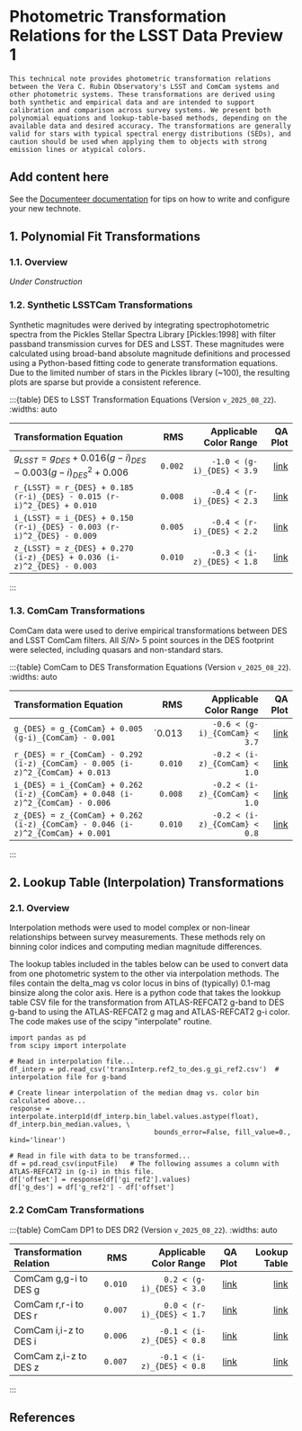 # Photometric Transformation Relations for the LSST Data Preview 1

```{abstract}
This technical note provides photometric transformation relations between the Vera C. Rubin Observatory's LSST and ComCam systems and other photometric systems. These transformations are derived using both synthetic and empirical data and are intended to support calibration and comparison across survey systems. We present both polynomial equations and lookup-table-based methods, depending on the available data and desired accuracy. The transformations are generally valid for stars with typical spectral energy distributions (SEDs), and caution should be used when applying them to objects with strong emission lines or atypical colors.
```

## Add content here

See the [Documenteer documentation](https://documenteer.lsst.io/technotes/index.html) for tips on how to write and configure your new technote.

## 1. Polynomial Fit Transformations

### 1.1. Overview

_Under Construction_

### 1.2. Synthetic LSSTCam Transformations

Synthetic magnitudes were derived by integrating spectrophotometric spectra from the Pickles Stellar Spectra Library [Pickles:1998] with filter passband transmission curves for DES and LSST. These magnitudes were calculated using broad-band absolute magnitude definitions and processed using a Python-based fitting code to generate transformation equations. Due to the limited number of stars in the Pickles library (~100), the resulting plots are sparse but provide a consistent reference.


:::{table} DES to LSST Transformation Equations (Version `v_2025_08_22`).
:widths: auto

| Transformation Equation                                                     | RMS      | Applicable Color Range       | QA Plot  |
| :-------------------------------------------------------------------------- | -------: | ---------------------------: | -------: |
| $g_{LSST} = g_{DES} + 0.016 (g-i)_{DES} - 0.003 (g-i)^2_{DES} + 0.006$      | `0.002`  | `-1.0 < (g-i)_{DES} < 3.9`   | [link](_static/plots/qaPlot.des_to_lsst.fit.dmag_g.gi_des.norder2.qa1.png) |
| `r_{LSST} = r_{DES} + 0.185 (r-i)_{DES} - 0.015 (r-i)^2_{DES} + 0.010`      | `0.008`  | `-0.4 < (r-i)_{DES} < 2.3`   | [link](_static/plots/qaPlot.des_to_lsst.fit.dmag_r.ri_des.norder2.qa1.png) |
| `i_{LSST} = i_{DES} + 0.150 (r-i)_{DES} - 0.003 (r-i)^2_{DES} - 0.009`      | `0.005`  | `-0.4 < (r-i)_{DES} < 2.2`   | [link](_static/plots/qaPlot.des_to_lsst.fit.dmag_i.ri_des.norder2.qa1.png) |
| `z_{LSST} = z_{DES} + 0.270 (i-z)_{DES} + 0.036 (i-z)^2_{DES} - 0.003`      | `0.010`  | `-0.3 < (i-z)_{DES} < 1.8`   | [link](_static/plots/qaPlot.des_to_lsst.fit.dmag_z.iz_des.norder2.qa1.png) |
:::


   

### 1.3. ComCam Transformations

ComCam data were used to derive empirical transformations between DES and LSST ComCam filters. All $S/N >$ 5 point sources in the DES footprint were selected, including quasars and non-standard stars.

:::{table} ComCam to DES Transformation Equations (Version `v_2025_08_22`).
:widths: auto

| Transformation Equation                                                             | RMS      | Applicable Color Range        | QA Plot  |
| :---------------------------------------------------------------------------------- | -------: | ----------------------------: | -------: |
| `g_{DES} = g_{ComCam} + 0.005 (g-i)_{ComCam} - 0.001`                               | `0.013   | `-0.6 < (g-i)_{ComCam} < 3.7` | [link](_static/plots/qaPlot.ComCam_to_des.fit.dmag_g.gi_ComCam.norder1.qa1.png) |
| `r_{DES} = r_{ComCam} - 0.292 (i-z)_{ComCam} - 0.005 (i-z)^2_{ComCam} + 0.013`      | `0.010`  | `-0.2 < (i-z)_{ComCam} < 1.0` | [link](_static/plots/qaPlot.ComCam_to_des.fit.dmag_r.iz_ComCam.norder2.qa1.png) |
| `i_{DES} = i_{ComCam} + 0.262 (i-z)_{ComCam} + 0.048 (i-z)^2_{ComCam} - 0.006`      | `0.008`  | `-0.2 < (i-z)_{ComCam} < 1.0` | [link](_static/plots/qaPlot.ComCam_to_des.fit.dmag_i.iz_ComCam.norder2.qa1.png) |
| `z_{DES} = z_{ComCam} + 0.262 (i-z)_{ComCam} - 0.046 (i-z)^2_{ComCam} + 0.001`      | `0.010`  | `-0.2 < (i-z)_{ComCam} < 0.8` | [link](_static/plots/qaPlot.ComCam_to_des.fit.dmag_z.iz_ComCam.norder2.qa1.png) |
:::



   

## 2. Lookup Table (Interpolation) Transformations

### 2.1. Overview

Interpolation methods were used to model complex or non-linear relationships between survey measurements. 
These methods rely on binning color indices and computing median magnitude differences.

The lookup tables included in the tables below can be used to convert data from one photometric system to the other via interpolation methods. 
The files contain the delta_mag vs color locus in bins of (typically) 0.1-mag binsize along the color axis. 
Here is a python code that takes the lookkup table CSV file for the transformation from ATLAS-REFCAT2 g-band to DES g-band to using the ATLAS-REFCAT2 g mag and ATLAS-REFCAT2 g-i color. The code makes use of the scipy "interpolate" routine.

```
import pandas as pd
from scipy import interpolate

# Read in interpolation file...
df_interp = pd.read_csv('transInterp.ref2_to_des.g_gi_ref2.csv')  # interpolation file for g-band

# Create linear interpolation of the median dmag vs. color bin calculated above...
response = interpolate.interp1d(df_interp.bin_label.values.astype(float), df_interp.bin_median.values, \
                                    bounds_error=False, fill_value=0., kind='linear')

# Read in file with data to be transformed...
df = pd.read_csv(inputFile)   # The following assumes a column with ATLAS-REFCAT2 in (g-i) in this file.
df['offset'] = response(df['gi_ref2'].values)
df['g_des'] = df['g_ref2'] - df['offset']
```

### 2.2 ComCam Transformations

:::{table} ComCam DP1 to DES DR2 (Version `v_2025_08_22`).
:widths: auto

| Transformation Relation    | RMS      | Applicable Color Range      | QA Plot  | Lookup Table  |
| :--------------------------| -------: | --------------------------: | -------: | ------------: |
| ComCam g,g-i to DES g      | `0.010`  | `0.2 < (g-i)_{DES} < 3.0`   | [link](_static/plots/qaPlot_transInterp.ComCam_to_des.g_gi_ComCam.png)     | [link](_static/data/transInterp.ComCam_to_des.g_gi_ComCam.csv) |
| ComCam r,r-i to DES r      | `0.007`  | `0.0 < (r-i)_{DES} < 1.7`   | [link](_static/plots/qaPlot_transInterp.ComCam_to_des.r_ri_ComCam.png)     | [link](_static/data/transInterp.ComCam_to_des.r_ri_ComCam.csv) |
| ComCam i,i-z to DES i      | `0.006`  | `-0.1 < (i-z)_{DES} < 0.8`  | [link](_static/plots/qaPlot_transInterp.ComCam_to_des.i_iz_ComCam.png)     | [link](_static/data/transInterp.ComCam_to_des.i_iz_ComCam.csv) |
| ComCam z,i-z to DES z      | `0.007`  | `-0.1 < (i-z)_{DES} < 0.8`  | [link](_static/plots/qaPlot_transInterp.ComCam_to_des.z_iz_ComCam.png)     | [link](_static/data/transInterp.ComCam_to_des.z_iz_ComCam.csv) |
:::










## References

```{bibliography}
```

